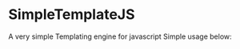 SimpleTemplateJS
================

A very simple Templating engine for javascript
Simple usage below: 


<script id="tpl_display_info" type="text/html">
<li class="pager">
    %%INFO%% 
</li>
</script>
